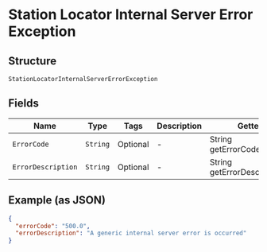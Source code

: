 
# Station Locator Internal Server Error Exception

## Structure

`StationLocatorInternalServerErrorException`

## Fields

| Name | Type | Tags | Description | Getter | Setter |
|  --- | --- | --- | --- | --- | --- |
| `ErrorCode` | `String` | Optional | - | String getErrorCode() | setErrorCode(String errorCode) |
| `ErrorDescription` | `String` | Optional | - | String getErrorDescription() | setErrorDescription(String errorDescription) |

## Example (as JSON)

```json
{
  "errorCode": "500.0",
  "errorDescription": "A generic internal server error is occurred"
}
```

